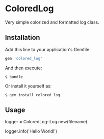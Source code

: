 # ColoredLog

Very simple colorized and formatted log class.

## Installation

Add this line to your application's Gemfile:

```ruby
gem 'colored_log'
```

And then execute:

    $ bundle

Or install it yourself as:

    $ gem install colored_log

## Usage

logger = ColoredLog::Log.new(filename)

logger.info('Hello World!')
